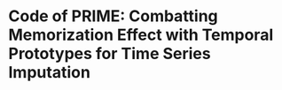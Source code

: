 # Code of PRIME: Combatting Memorization Effect with Temporal Prototypes for Time Series Imputation
